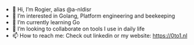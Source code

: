 - 👋 Hi, I’m Rogier, alias @a-nldisr
- 👀 I’m interested in Golang, Platform engineering and beekeeping
- 🌱 I’m currently learning Go
- 💞️ I’m looking to collaborate on tools I use in daily life
- 📫 How to reach me: Check out linkedin or my website: https://0to1.nl

<!---
a-nldisr/a-nldisr is a ✨ special ✨ repository because its `README.md` (this file) appears on your GitHub profile.
You can click the Preview link to take a look at your changes.
--->
